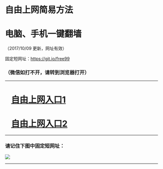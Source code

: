 ﻿# 自由上网简易方法

# 电脑、手机一键翻墙

（2017/10/09 更新，网址有效）

固定短网址：https://git.io/free99

### （微信如打不开，请转到浏览器打开）


***





# &nbsp;&nbsp; <a href="http://ft70723724.fwq-tz-1001.info/fwqtz01.html?t=100900113705 " target="_blank">自由上网入口1</a>
# &nbsp;&nbsp; <a href="http://ft1579920957.fwq-tz-1002.info/fwqtz02.html?t=100900111826 " target="_blank">自由上网入口2</a>
***

### 请记住下图中固定短网址：

<img src="https://s3-us-west-2.amazonaws.com/fwq-1001/yjfq-20170905okok.png" /> 


***

